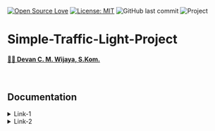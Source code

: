 [![Open Source Love](https://badges.frapsoft.com/os/v1/open-source.svg?style=flat)](https://github.com/ellerbrock/open-source-badges/)
[![License: MIT](https://img.shields.io/badge/License-MIT-blue.svg?logo=github&color=%23F7DF1E)](https://opensource.org/licenses/MIT)
![GitHub last commit](https://img.shields.io/github/last-commit/cakraawijaya/Simple-Traffic-Light-Project?logo=Codeforces&logoColor=white&color=%23F7DF1E)
![Project](https://img.shields.io/badge/Project-Arduino%20&%20ESP32-light.svg?style=flat&logo=arduino&logoColor=white&color=%23F7DF1E)

# Simple-Traffic-Light-Project

<h4>
  <a href="https://github.com/cakraawijaya">
    🧑‍💻 Devan C. M. Wijaya, S.Kom.
  </a>
</h4>

<br>

## Documentation

<div>
<details>
  <summary>Link-1</summary>
  [ <a href="youtu.be/vZ-VNK88NYc">Arduino Pro Micro-based Traffic Light Mini</a> ]
</details>
</div>
<div>
<details>
  <summary>Link-2</summary>
  [ <a href="https://youtu.be/Za6JldqopiM">ESP32-Based Traffic Light With LED</a> ]
</details>
</div>
